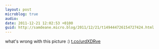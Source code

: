 ```yaml
---
layout: post
microblog: true
audio: 
date: 2011-12-21 12:02:53 +0100
guid: http://samdeane.micro.blog/2011/12/21/t149444726154727424.html
---
```

what's wrong with this picture :) [t.co/urdXDRve](http://t.co/urdXDRve)
